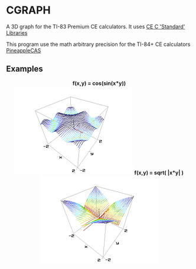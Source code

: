 # CGRAPH 

A 3D graph for the TI-83 Premium CE calculators. It uses <a href="https://github.com/CE-Programming/libraries/releases/latest">CE C 'Standard' Libraries</a>

This program use the math arbitrary precision for the TI-84+ CE calculators <a href="https://github.com/nathanfarlow/PineappleCAS">PineappleCAS</a>



## Examples

<p align="center">
  <b>f(x,y) = cos(sin(x*y))</b><br>
  <img src="https://github.com/axel0070/CGRAPH/blob/master/screnshot/cos(sin(xy))%20P1.png">
  <b>f(x,y) = sqrt( |x*y| )</b><br>
  <img src="https://github.com/axel0070/CGRAPH/blob/master/screnshot/sqrt(abs(xy))%20P1.png">
</p>


